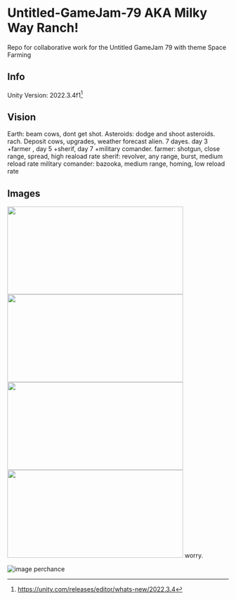 # Untitled-GameJam-79 AKA Milky Way Ranch!
Repo for collaborative work for the Untitled GameJam 79 with theme Space Farming


## Info
Unity Version: 2022.3.4f1[^1]



## Vision
Earth: beam cows, dont get shot.
Asteroids: dodge and shoot asteroids.
rach. Deposit cows, upgrades, weather forecast alien.
7 dayes. day 3 +farmer , day 5 +sherif, day 7 +military comander.
farmer: shotgun, close range, spread, high reaload rate
sherif: revolver, any range, burst, medium reload rate
military comander: bazooka, medium range, homing, low reload rate


## Images
<img src="https://github.com/Motmir/Untitled-GameJam-79/assets/107803110/48646ce9-0dca-4c1f-ba11-7b54373efb87" width="400" height="200"> 

<img src="https://github.com/Motmir/Untitled-GameJam-79/assets/33452984/03f0e760-a2f3-43ee-9d44-984cd22c3b42" width="400" height="200">

<img src="https://github.com/Motmir/Untitled-GameJam-79/assets/107803110/30685590-cc10-4dd0-9132-e55f03fcfe4b" width="400" height="200">

<img src="https://github.com/Motmir/Untitled-GameJam-79/assets/33452984/6441e892-5b28-4206-9746-928e96c98ce2" width="400" Height="200">
worry.

![image](https://github.com/Motmir/Untitled-GameJam-79/assets/33452984/b086a3c9-cab8-4e04-b96f-88f15e6584a8)
perchance


[^1]: https://unity.com/releases/editor/whats-new/2022.3.4


